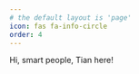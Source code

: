```yaml
---
# the default layout is 'page'
icon: fas fa-info-circle
order: 4
---
```


Hi, smart people, Tian here!